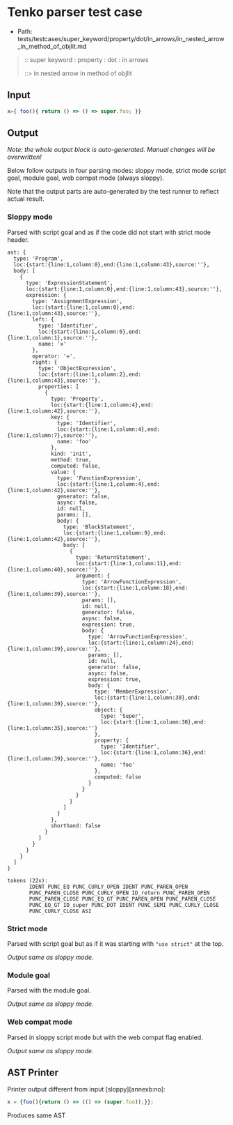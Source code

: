 # Tenko parser test case

- Path: tests/testcases/super_keyword/property/dot/in_arrows/in_nested_arrow_in_method_of_objlit.md

> :: super keyword : property : dot : in arrows
>
> ::> in nested arrow in method of objlit

## Input

`````js
x={ foo(){ return () => () => super.foo; }}
`````

## Output

_Note: the whole output block is auto-generated. Manual changes will be overwritten!_

Below follow outputs in four parsing modes: sloppy mode, strict mode script goal, module goal, web compat mode (always sloppy).

Note that the output parts are auto-generated by the test runner to reflect actual result.

### Sloppy mode

Parsed with script goal and as if the code did not start with strict mode header.

`````
ast: {
  type: 'Program',
  loc:{start:{line:1,column:0},end:{line:1,column:43},source:''},
  body: [
    {
      type: 'ExpressionStatement',
      loc:{start:{line:1,column:0},end:{line:1,column:43},source:''},
      expression: {
        type: 'AssignmentExpression',
        loc:{start:{line:1,column:0},end:{line:1,column:43},source:''},
        left: {
          type: 'Identifier',
          loc:{start:{line:1,column:0},end:{line:1,column:1},source:''},
          name: 'x'
        },
        operator: '=',
        right: {
          type: 'ObjectExpression',
          loc:{start:{line:1,column:2},end:{line:1,column:43},source:''},
          properties: [
            {
              type: 'Property',
              loc:{start:{line:1,column:4},end:{line:1,column:42},source:''},
              key: {
                type: 'Identifier',
                loc:{start:{line:1,column:4},end:{line:1,column:7},source:''},
                name: 'foo'
              },
              kind: 'init',
              method: true,
              computed: false,
              value: {
                type: 'FunctionExpression',
                loc:{start:{line:1,column:4},end:{line:1,column:42},source:''},
                generator: false,
                async: false,
                id: null,
                params: [],
                body: {
                  type: 'BlockStatement',
                  loc:{start:{line:1,column:9},end:{line:1,column:42},source:''},
                  body: [
                    {
                      type: 'ReturnStatement',
                      loc:{start:{line:1,column:11},end:{line:1,column:40},source:''},
                      argument: {
                        type: 'ArrowFunctionExpression',
                        loc:{start:{line:1,column:18},end:{line:1,column:39},source:''},
                        params: [],
                        id: null,
                        generator: false,
                        async: false,
                        expression: true,
                        body: {
                          type: 'ArrowFunctionExpression',
                          loc:{start:{line:1,column:24},end:{line:1,column:39},source:''},
                          params: [],
                          id: null,
                          generator: false,
                          async: false,
                          expression: true,
                          body: {
                            type: 'MemberExpression',
                            loc:{start:{line:1,column:30},end:{line:1,column:39},source:''},
                            object: {
                              type: 'Super',
                              loc:{start:{line:1,column:30},end:{line:1,column:35},source:''}
                            },
                            property: {
                              type: 'Identifier',
                              loc:{start:{line:1,column:36},end:{line:1,column:39},source:''},
                              name: 'foo'
                            },
                            computed: false
                          }
                        }
                      }
                    }
                  ]
                }
              },
              shorthand: false
            }
          ]
        }
      }
    }
  ]
}

tokens (22x):
       IDENT PUNC_EQ PUNC_CURLY_OPEN IDENT PUNC_PAREN_OPEN
       PUNC_PAREN_CLOSE PUNC_CURLY_OPEN ID_return PUNC_PAREN_OPEN
       PUNC_PAREN_CLOSE PUNC_EQ_GT PUNC_PAREN_OPEN PUNC_PAREN_CLOSE
       PUNC_EQ_GT ID_super PUNC_DOT IDENT PUNC_SEMI PUNC_CURLY_CLOSE
       PUNC_CURLY_CLOSE ASI
`````

### Strict mode

Parsed with script goal but as if it was starting with `"use strict"` at the top.

_Output same as sloppy mode._

### Module goal

Parsed with the module goal.

_Output same as sloppy mode._

### Web compat mode

Parsed in sloppy script mode but with the web compat flag enabled.

_Output same as sloppy mode._

## AST Printer

Printer output different from input [sloppy][annexb:no]:

````js
x = {foo(){return () => (() => (super.foo));}};
````

Produces same AST
